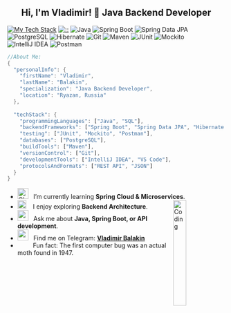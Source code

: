 <div align="center">
  
## Hi, I'm Vladimir! 👋 Java Backend Developer

</div>
                                           
[![My Tech Stack](https://img.shields.io/badge/-My%20Tech%20Stack-orange?style=flat)](https://github.com/vbalakin313)
[![::](https://img.shields.io/badge/-::-orange?style=flat)](https://github.com/vbalakin313)
![Java](https://img.shields.io/badge/Java-ED8B00?style=flat&logo=openjdk&logoColor=white)
![Spring Boot](https://img.shields.io/badge/Spring_Boot-6DB33F?style=flat&logo=springboot&logoColor=white)
![Spring Data JPA](https://img.shields.io/badge/Spring_Data_JPA-6DB33F?style=flat&logo=spring&logoColor=white)
![PostgreSQL](https://img.shields.io/badge/PostgreSQL-4169E1?style=flat&logo=postgresql&logoColor=white)
![Hibernate](https://img.shields.io/badge/Hibernate-59666C?style=flat&logo=hibernate&logoColor=white)
![Git](https://img.shields.io/badge/Git-F05032?style=flat&logo=git&logoColor=white)
![Maven](https://img.shields.io/badge/Maven-C71A36?style=flat&logo=apache-maven&logoColor=white)
![JUnit](https://img.shields.io/badge/JUnit5-25A162?style=flat&logo=junit5&logoColor=white)
![Mockito](https://img.shields.io/badge/Mockito-78A641?style=flat)
![IntelliJ IDEA](https://img.shields.io/badge/IntelliJ_IDEA-000000?style=flat&logo=intellij-idea&logoColor=white)
![Postman](https://img.shields.io/badge/Postman-FF6C37?style=flat&logo=postman&logoColor=white)
          
```dart
//About Me:
{
  "personalInfo": {
    "firstName": "Vladimir",
    "lastName": "Balakin",
    "specialization": "Java Backend Developer",
    "location": "Ryazan, Russia"
  },
  
  "techStack": {
    "programmingLanguages": ["Java", "SQL"],
    "backendFrameworks": ["Spring Boot", "Spring Data JPA", "Hibernate ORM"],
    "testing": ["JUnit", "Mockito", "Postman"],
    "databases": ["PostgreSQL"],
    "buildTools": ["Maven"],
    "versionControl": ["Git"],
    "developmentTools": ["IntelliJ IDEA", "VS Code"],
    "protocolsAndFormats": ["REST API", "JSON"]
  }
}
```
- <img alt="GIF" src="https://github.com/SP-XD/SP-XD/blob/main/images/Developer.gif" width="25" /> &nbsp; I’m currently learning **Spring Cloud & Microservices**. <img align="right" src="https://media.giphy.com/media/v1.Y2lkPTc5MGI3NjExbW5yN3V4d2V1b3p6c3R4Z2J6eGZ4dGZ2N2l1a2ZjbjBqczZ0eGZ2biZlcD12MV9pbnRlcm5hbF9naWZfYnlfaWQmY3Q9Zw/iIqmM5tTjmpOB9mpbn/giphy.gif" alt="Coding" width="25%" /><br>
- <img src="https://github.com/SP-XD/SP-XD/blob/main/images/hyperkitty.gif?raw=true" width="20" />&nbsp;&nbsp;&nbsp; I enjoy exploring **Backend Architecture**. <br>
- <img src="https://github.com/SP-XD/SP-XD/blob/main/images/message.gif?raw=true" width="25" />&nbsp;&nbsp; Ask me about **Java, Spring Boot, or API development**. <br>
- <img src="https://github.com/SP-XD/SP-XD/blob/main/images/letterbox.gif?raw=true" width="25" /> &nbsp; Find me on Telegram: **[Vladimir Balakin](https://t.me/vbalakin313)**<br>
- &nbsp;&nbsp;<img src="https://github.com/SP-XD/SP-XD/blob/main/images/lightning.gif?raw=true" width="12" />&nbsp;&nbsp;&nbsp;&nbsp;Fun fact: The first computer bug was an actual moth found in 1947.<br>


